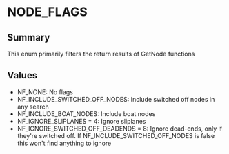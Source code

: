 # NODE_FLAGS

## Summary
This enum primarily filters the return results of GetNode functions

## Values
* NF_NONE: No flags
* NF_INCLUDE_SWITCHED_OFF_NODES: Include switched off nodes in any search
* NF_INCLUDE_BOAT_NODES: Include boat nodes
* NF_IGNORE_SLIPLANES = 4: Ignore sliplanes
* NF_IGNORE_SWITCHED_OFF_DEADENDS = 8: Ignore dead-ends, only if they're switched off. If NF_INCLUDE_SWITCHED_OFF_NODES is false this won't find anything to ignore